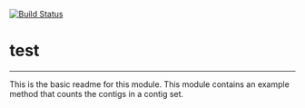 [![Build Status](https://travis-ci.org/msneddon/test.svg?branch=master)](https://travis-ci.org/msneddon/test)

# test
---

This is the basic readme for this module. This module contains an example method that counts the contigs in a contig set.